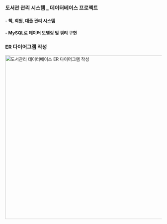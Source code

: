 ### 도서관 관리 시스템 _ 데이터베이스 프로젝트
#### - 책, 회원, 대출 관리 시스템
#### - MySQL로 데이터 모델링 및 쿼리 구현

### ER 다이어그램 작성
<img width="1277" height="529" alt="도서관리 데이터베이스 ER 다이어그램 작성" src="https://github.com/user-attachments/assets/0c78800b-3951-4c08-9333-125959c12358" />
